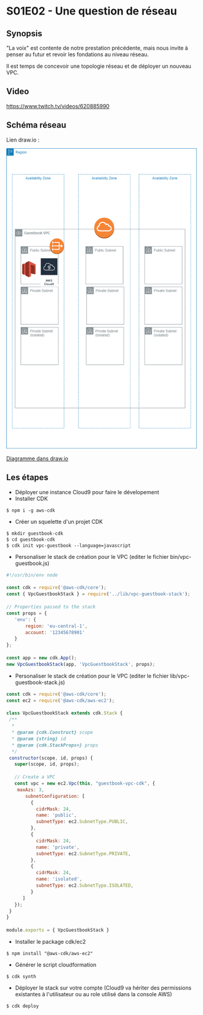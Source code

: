# S01E02 - Une question de réseau 

## Synopsis
"La voix" est contente de notre prestation précédente, mais nous invite à penser au futur et revoir les fondations au niveau réseau.

Il est temps de concevoir une topologie réseau et de déployer un nouveau VPC.

## Video
https://www.twitch.tv/videos/620885990

## Schéma réseau


Lien draw.io :

![VPC Design](https://github.com/alfallouji/LIVE-CODING/blob/master/episodes/assets/Episode-02-VPC.png)


[Diagramme dans draw.io](https://www.draw.io/?lightbox=1&highlight=0000ff&edit=_blank&layers=1&nav=1&title=Episode-02-VPC#R7Zpbb%2BI4FMc%2FDdLuQ1ESk9sj0NIZaXa3GqQZaV%2BQSUyw6sSR43CZT7%2FH5AKJw7YjwQyZoUUl%2Ftv4OOf8jm3cDNA03j0LnK7%2F4iFhA8sIdwP0OLAs1%2FDgrxL2hWCanl0okaBhqR2FOf1GStEo1ZyGJGs0lJwzSdOmGPAkIYFsaFgIvm02W3HWtJriiGjCPMBMV7%2FSUK4L1bONo%2F6B0GhdWTaNsibGVeNSyNY45NsTCT0N0FRwLoureDclTDmv8kvxudmZ2npggiTyPR%2F4zCe%2BkGOBc%2FTPEv3tjnb49aEMxgazvLzhzySiPCmHLPeVH1JOE3nwpT2BF5iaGgMbaqaqNLTsltAuu03B1Euqj6bQLrtNwWx3b7bsm%2B0BnghaqdG90bJvnAwQXmjCc8loQqY1dQaIkcAhhWhMOeMCtIQn4L3JWsYMSiZcbtdUknmKA%2BXVLWQMaCueyJJ706rKpeNVr8BNqq7jXaRSbIi32WgYCZ6nB5MfgfzO2oUoIgk9SMFfSTWqgYXMkfs0GStblLHWaDdESAr8jxmNVMeSKzu4LDGykqpHuAWaRJ8OpUdklMPuMhHibE3C8l5K2sAE2Z3F2KyTA2YVwmMixR6aVB%2Bo8mlfTTFFcXvMTscptfVpZhqjUsXllBDVfR%2BzBi7KxPmOJHK0JBpvMGV4SRmVauj%2FKte2M6rD9%2BcDVXvRPBuiNjfnAnKJGIyaMTAdPQim1xEEz7tWDNzfLQbIvbkYeL9bDGzv5mLgazEYWA5Tc%2FYSLiJ18ZyTTC45f4V2X16mVT2Yq5toQerDerdJgy52PNc3feeqi11t4uKLnd0EDNk6YLbfAZhjXQuwamN%2BQthLvmQ0AG2eLxMiewlPVgz9V%2BOntUiMzI4JCnXtltDV%2BDHv%2FPSGH%2BTbN8ePdeenN%2Fw4xu3NP0jnR9ANluQEIAfHypHJMkv7uhv6NYFqL2h2x4boRwM1ugPVX6CQ790cUPqh7B2o3gDVXvJuASj9gFIHyvjjY8YZaOGfd5puhqb2euf4P58m%2Faj1TlM%2FaEK%2Be3M06YfGd5r6QVN7pbsFmrqOv98DTMM3leM%2F4SVhLzyj8vB%2F1Mcll5LHb0YmAP8R0cStAx00pKodgLGIAO0t3rcwgNjNbM9GznmgLxDFkdU84kEdX9EdXw%2Bia10phtXJdT9iuEmDRYJ%2Fbgit1iYBeZYWQrsjD%2B3RtUKon%2FFqIay8SePDEzinju4OzZsRZapigoNXNekm4UkMVocfaHIwNs7SIzS4KqzoTsEzKcfzuJZSPWI0Vp6wZkGYWEMKE%2FyKJiERwwAsWrMQSwxvSs%2FgHcf4G08egIuHTJIkoEyphyeCZnPJBXS8WACzUCcXj4RRuKX9Yvx1vqhqnwuKHkzLG6ZJdIkNpNM6gev4OuJ6HentXYsN%2FfwWPADClPE89N%2BX6q0lDn5nagjnckxbdmsgWslad%2FSuuSSmYci6Vuoayf%2BbTt7agVT3We1AzONqr1b6c%2FuRVPAwD2SxGZmknbuSoHD1ZSYf5L0JWPfzON%2B%2FCYDi8Xm5Q93JU4fo6T8%3D)


## Les étapes

 * Déployer une instance Cloud9 pour faire le dévelopement
 * Installer CDK
 
 ```console
 $ npm i -g aws-cdk
```

 * Créer un squelette d'un projet CDK
 
 ```console 
 $ mkdir guestbook-cdk
 $ cd guestbook-cdk
 $ cdk init vpc-guestbook --language=javascript
```

* Personaliser le stack de création pour le VPC (editer le fichier bin/vpc-guestbook.js)
 
 ```javascript 
 #!/usr/bin/env node

const cdk = require('@aws-cdk/core');
const { VpcGuestbookStack } = require('../lib/vpc-guestbook-stack');

// Properties passed to the stack
const props = {
    'env': {
        region: 'eu-central-1',
        account: '12345678901'
    }
};

const app = new cdk.App();
new VpcGuestbookStack(app, 'VpcGuestbookStack', props);

```

 * Personaliser le stack de création pour le VPC (editer le fichier lib/vpc-guestbook-stack.js)
 
 ```javascript 
const cdk = require('@aws-cdk/core');
const ec2 = require('@aws-cdk/aws-ec2');

class VpcGuestbookStack extends cdk.Stack {
  /**
   *
   * @param {cdk.Construct} scope
   * @param {string} id
   * @param {cdk.StackProps=} props
   */
  constructor(scope, id, props) {
    super(scope, id, props);

    // Create a VPC
    const vpc = new ec2.Vpc(this, "guestbook-vpc-cdk", {
     maxAzs: 3,
    	subnetConfiguration: [
          {
            cidrMask: 24,
            name: 'public',
            subnetType: ec2.SubnetType.PUBLIC,
          },
          {
            cidrMask: 24,
            name: 'private',
            subnetType: ec2.SubnetType.PRIVATE,
          },
          {
            cidrMask: 24,
            name: 'isolated',
            subnetType: ec2.SubnetType.ISOLATED,
          }
       ]
    });
  }
}

module.exports = { VpcGuestbookStack }
```

* Installer le package cdk/ec2 

 ```console 
 $ npm install "@aws-cdk/aws-ec2"
```

* Générer le script cloudformation

 ```console 
 $ cdk synth
```

* Déployer le stack sur votre compte (Cloud9 va hériter des permissions existantes à l'utilisateur ou au role utilisé dans la console AWS)

 ```console 
 $ cdk deploy
```
